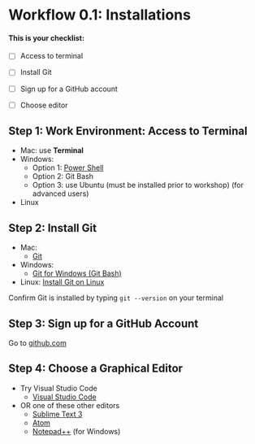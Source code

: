 
# Workflow 0.1: Installations

#### This is your checklist:
- [ ] Access to terminal
- [ ] Install Git
- [ ] Sign up for a GitHub account
- [ ] Choose editor


## Step 1:  Work Environment:  Access to Terminal 

- Mac:  use **Terminal**
- Windows:
	- Option 1:  [Power Shell](https://www.digitalcitizen.life/simple-questions-what-powershell-what-can-you-do-it)
	- Option 2:  Git Bash
	- Option 3:  use Ubuntu (must be installed prior to workshop)  (for advanced users)
- Linux
	
## Step 2:  Install Git

- Mac:  
	- [Git](https://git-scm.com/download/mac)
- Windows:  
	- [Git for Windows (Git Bash)](https://gitforwindows.org/)
- Linux:
	[Install Git on Linux](https://www.atlassian.com/git/tutorials/install-git#linux)

Confirm Git is installed by typing `git --version` on your terminal

## Step 3:  Sign up for a GitHub Account
 
 Go to [github.com](https://github.com/)

## Step 4:  Choose a Graphical Editor

- Try Visual Studio Code
	* [Visual Studio Code](https://visualstudio.microsoft.com/downloads/)
- OR one of these other editors
	* [Sublime Text 3](https://www.sublimetext.com/)
 	* [Atom](https://atom.io/)
 	* [Notepad++](https://notepad-plus-plus.org/) (for Windows)
